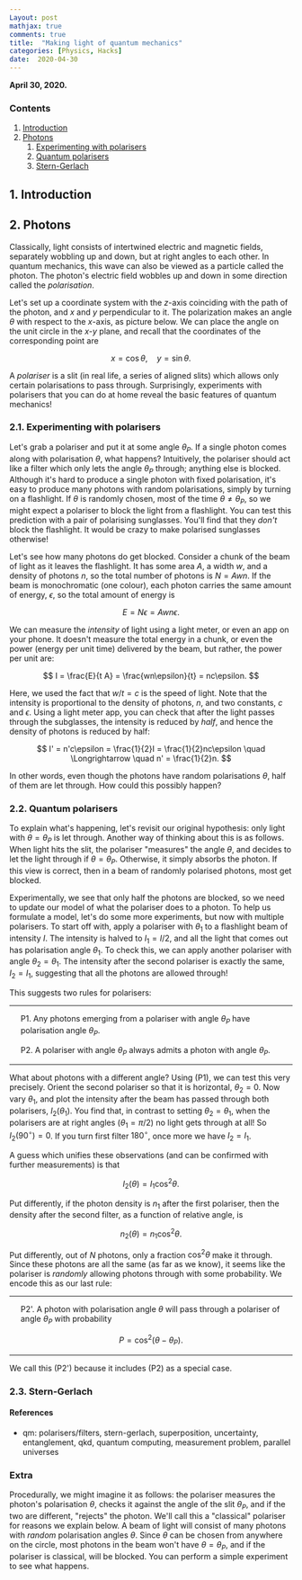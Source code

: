 ```yaml
---
Layout: post
mathjax: true
comments: true
title:  "Making light of quantum mechanics"
categories: [Physics, Hacks]
date:  2020-04-30
---
```


**April 30, 2020.**

### Contents

1. <a href="#sec-1">Introduction</a>
2. <a href="#sec-2">Photons</a>
   1. <a href="#sec-2-1">Experimenting with polarisers</a>
   2. <a href="#sec-2-2">Quantum polarisers</a>
   3. <a href="#sec-2-3">Stern-Gerlach</a>

## 1. Introduction <a id="sec-1" name="sec-1"></a>

## 2. Photons <a id="sec-2" name="sec-2"></a>

Classically, light consists of intertwined electric and magnetic
fields, separately wobbling up and down, but at right angles to each
other.
In quantum mechanics, this wave can also be viewed as a particle
called the photon.
The photon's electric field wobbles up and down in some direction
called the *polarisation*.

Let's set up a coordinate system with the $z$-axis coinciding with the
path of the photon, and $x$ and $y$ perpendicular to it.
The polarization makes an angle $\theta$ with respect to the $x$-axis,
as picture below.
We can place the angle on the unit circle in the $x$-$y$ plane, and
recall that the coordinates of the corresponding point are

$$
x = \cos\theta, \quad y = \sin \theta.
$$

A *polariser* is a slit (in real life, a series of aligned slits)
which allows only certain polarisations to pass through.
Surprisingly, experiments with polarisers that you can do at home
reveal the basic features of quantum mechanics!

### 2.1. Experimenting with polarisers <a id="sec-2-1" name="sec-2-1"></a>

Let's grab a polariser and put it at some angle $\theta_P$.
If a single photon comes along with polarisation $\theta$, what
happens?
Intuitively, the polariser should act like a filter which only lets
the angle $\theta_P$ through; anything else is blocked.
Although it's hard to produce a single photon with fixed polarisation,
it's easy to produce many photons with random polarisations, simply by
turning on a flashlight.
If $\theta$ is randomly chosen, most of the time $\theta \neq
\theta_P$, so we might expect a polariser to block the light from a flashlight.
You can test this prediction with a pair of polarising sunglasses.
You'll find that they *don't* block the flashlight.
It would be crazy to make polarised sunglasses otherwise!

Let's see how many photons do get blocked.
Consider a chunk of the beam of light as it leaves the flashlight.
It has some area $A$, a width $w$, and a density of photons $n$, so
the total number of photons is $N = Awn$.
If the beam is monochromatic (one colour), each photon carries the
same amount of energy, $\epsilon$, so the total amount of energy is

$$
E = N\epsilon = Awn\epsilon.
$$

We can measure the *intensity* of light using a light meter, or even
an app on your phone.
It doesn't measure the total energy in a chunk, or even the power
(energy per unit time) delivered by the beam, but rather, the power
per unit are:

$$
I = \frac{E}{t A} = \frac{wn\epsilon}{t} = nc\epsilon.
$$

Here, we used the fact that $w/t = c$ is the speed of light.
Note that the intensity is proportional to the density of photons,
$n$, and two constants, $c$ and $\epsilon$.
Using a light meter app, you can check that after the light passes
through the subglasses, the intensity is reduced by *half*, and hence
the density of photons is reduced by half:

$$
I' = n'c\epsilon = \frac{1}{2}I = \frac{1}{2}nc\epsilon \quad
\Longrightarrow \quad n' = \frac{1}{2}n.
$$

In other words, even though the photons have random polarisations
$\theta$, half of them are let through.
How could this possibly happen?

### 2.2. Quantum polarisers <a id="sec-2-3" name="sec-2-3"></a>

To explain what's happening, let's revisit our original hypothesis:
only light with $\theta = \theta_P$ is let through.
Another way of thinking about this is as follows.
When light hits the slit, the polariser "measures" the angle $\theta$,
and decides to let the light through if $\theta = \theta_P$.
Otherwise, it simply absorbs the photon.
If this view is correct, then in a beam of randomly polarised photons,
most get blocked.

Experimentally, we see that only half the photons are blocked, so we
need to update our model of what the polariser does to a photon.
To help us formulate a model, let's do some more experiments, but now
with multiple polarisers.
To start off with, apply a polariser with $\theta_1$ to a flashlight
beam of intensity $I$.
The intensity is halved to $I_1 = I/2$, and all the light that comes
out has polarisation angle $\theta_1$.
To check this, we can apply another polariser with angle $\theta_2 =
\theta_1$.
The intensity after the second polariser is exactly the same, $I_2 =
I_1$, suggesting that all the photons are allowed through!

This suggests two rules for polarisers:

---

<span style="padding-left: 20px; display:block">P1.
Any photons emerging from a polariser with angle $\theta_P$ have
polarisation angle $\theta_P$.
</span>

<span style="padding-left: 20px; display:block">P2.
A polariser with angle $\theta_P$ always admits a photon with angle $\theta_P$.
</span>

---

What about photons with a different angle?
Using (P1), we can test this very precisely.
Orient the second polariser so that it is horizontal, $\theta_2 =
0$.
Now vary $\theta_1$, and plot the intensity after the beam has passed
through both polarisers, $I_2(\theta_1)$.
You find that, in contrast to setting $\theta_2 =\theta_1$, when the
polarisers are at right angles ($\theta_1 = \pi/2$) no light gets
through at all!
So $I_2(90^\circ) = 0$.
If you turn first filter $180^\circ$, once more we have $I_2 = I_1$.

A guess which unifies these observations (and can be confirmed with
further measurements) is that

$$
I_2(\theta) = I_1 \cos^2\theta.
$$

Put differently, if the photon density is $n_1$ after the first
polariser, then the density after the second filter, as a function of
relative angle, is

$$
n_2(\theta) = n_1 \cos^2\theta.
$$

Put differently, out of $N$ photons, only a fraction $\cos^2\theta$
make it through.
Since these photons are all the same (as far as we know), it seems
like the polariser is *randomly* allowing photons through with some
probability.
We encode this as our last rule:

---

<span style="padding-left: 20px; display:block">P2'.
A photon with polarisation angle $\theta$ will pass through a polariser of angle $\theta_P$ with probability
</span>

$$
P = \cos^2(\theta -\theta_P).
$$

---

We call this (P2') because it includes (P2) as a special case.

### 2.3. Stern-Gerlach <a id="sec-2-3" name="sec-2-3"></a>

#### References

- qm: polarisers/filters, stern-gerlach, superposition, uncertainty,
entanglement, qkd, quantum computing, measurement problem, parallel
universes 

### Extra

Procedurally, we might imagine it as follows: the polariser measures
the photon's polarisation $\theta$, checks it against the angle of the
slit $\theta_P$, and if the two are different, "rejects" the photon.
We'll call this a "classical" polariser for reasons we explain below.
A beam of light will consist of many photons with *random*
polarisation angles $\theta$.
Since $\theta$ can be chosen from anywhere on the circle, most photons
in the beam won't have $\theta = \theta_P$, and if the polariser is
classical, will be blocked.
You can perform a simple experiment to see what happens.
